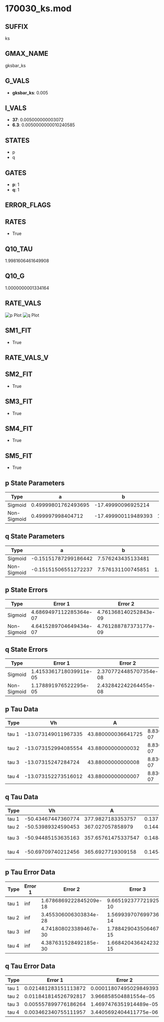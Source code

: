 # 170030_ks.mod

## SUFFIX

ks

## GMAX_NAME

gksbar_ks

## G_VALS

- **gksbar_ks**: 0.005

## I_VALS

- **37**: 0.005000000003072
- **6.3**: 0.0050000000010240585

## STATES

- p
- q

## GATES

- **p**: 1
- **q**: 1

## ERROR_FLAGS


## RATES

- True

## Q10_TAU

1.9981606461649908

## Q10_G

1.0000000001334164

## RATE_VALS

![p Plot](/Users/pbozelos/Dropbox/icg-Chai-Panos/supermodels/output_markdown_files/K/170030_ks.mod/images/p.png)
![q Plot](/Users/pbozelos/Dropbox/icg-Chai-Panos/supermodels/output_markdown_files/K/170030_ks.mod/images/q.png)

## SM1_FIT

- True

## RATE_VALS_V

## SM2_FIT

- True

## SM3_FIT

- True

## SM4_FIT

- True

## SM5_FIT

- True

## p State Parameters

| Type | a | b | c | d |
| --- | --- | --- | --- | --- |
| Sigmoid | 0.49999801762493695 | -17.49990096925214 |
| Non-Sigmoid | 0.499997998404712 | -17.499900119489393 | 1.0000000162503873 | 2.1204000152419303e-08 |

## q State Parameters

| Type | a | b | c | d |
| --- | --- | --- | --- | --- |
| Sigmoid | -0.15151787299186442 | 7.576243435133481 |
| Non-Sigmoid | -0.15151506551272237 | 7.576131100745851 | 1.0000087523027474 | 3.675626267910672e-07 |

## p State Errors

| Type | Error 1 | Error 2 | Error 3 |
| --- | --- | --- | --- |
| Sigmoid | 4.6869497112285364e-07 | 4.761368140252843e-09 | 3.066198869686782e-07 |
| Non-Sigmoid | 4.6415289704649434e-07 | 4.761288787373177e-09 | 3.0364846562707473e-07 |

## q State Errors

| Type | Error 1 | Error 2 | Error 3 |
| --- | --- | --- | --- |
| Sigmoid | 1.4153361718039911e-05 | 2.3707724485707354e-08 | 1.1100972072758474e-05 |
| Non-Sigmoid | 1.178891976522295e-05 | 2.432842242264455e-08 | 9.246458310672937e-06 |

## p Tau Data

| Type | Vh | A | b1 | b2 | c1 | c2 | d1 | d2 | e1 | e2 |
| --- | --- | --- | --- | --- | --- | --- | --- | --- | --- | --- |
| tau 1 | -13.073149011967335 | 43.880000036641725 | 8.830159980942629e-07 | 8.830068627112676e-07 |
| tau 2 | -13.073152994085554 | 43.88000000000032 | 8.830123984080538e-07 | 4.720369983888933e-13 | 8.830123972563522e-07 | -3.0766980395523047e-13 |
| tau 3 | -13.07315247284724 | 43.88000000000008 | 8.830123790676135e-07 | 4.720370929352963e-13 | -2.4259399774483736e-16 | 8.830123790630386e-07 | -3.0766980395523047e-13 | -2.4272939158619794e-16 |
| tau 4 | -13.073152273516012 | 43.88000000000007 | 8.830123714329691e-07 | 4.720371808244845e-13 | -2.4259399774483736e-16 | 2.488331437915638e-19 | 8.830123714268014e-07 | -3.076698995189974e-13 | -2.4272938371876226e-16 | 2.487967649165277e-19 |

## q Tau Data

| Type | Vh | A | b1 | b2 | c1 | c2 | d1 | d2 | e1 | e2 |
| --- | --- | --- | --- | --- | --- | --- | --- | --- | --- | --- |
| tau 1 | -50.43467447360774 | 377.9827183353757 | 0.13714224664612867 | 6.965581030564253e-05 |
| tau 2 | -50.53989324590453 | 367.027057858979 | 0.14431023819586025 | 0.0009917967588882529 | -0.0005563006978916745 | 2.909214665829166e-06 |
| tau 3 | -50.94485153635163 | 357.65761475337547 | 0.14847611802820762 | 0.0009434909016894446 | -1.1598828964125448e-05 | -0.0020026433974310635 | 2.5291349169099083e-05 | -9.93325994583027e-08 |
| tau 4 | -50.69709740212456 | 365.6927719309158 | 0.14543322653514124 | 0.0005915249680430165 | -1.6501112431327374e-05 | 5.493755079625968e-08 | -0.0014366170313100661 | 2.6563085781871725e-05 | -2.0129543240877774e-07 | 5.336011384397621e-10 |

## p Tau Error Data

| Type | Error 1 | Error 2 | Error 3 |
| --- | --- | --- | --- |
| tau 1 | inf | 1.6786869222845209e-18 | 9.665192377721925e-10 |
| tau 2 | inf | 3.455306006303834e-28 | 1.5699397076997368e-14 |
| tau 3 | inf | 4.741808023389467e-30 | 1.7884290435064677e-15 |
| tau 4 | inf | 4.387631528492185e-30 | 1.6684204364242323e-15 |

## q Tau Error Data

| Type | Error 1 | Error 2 | Error 3 |
| --- | --- | --- | --- |
| tau 1 | 0.021481283151113872 | 0.00011807495029849393 | 0.010366776904150658 |
| tau 2 | 0.011841814526792817 | 3.966858504881554e-05 | 0.005714809887100528 |
| tau 3 | 0.005557899776186264 | 1.4697476351914489e-05 | 0.0026822190569358163 |
| tau 4 | 0.003462340755111957 | 3.4405692404411775e-06 | 0.001670911086730543 |

